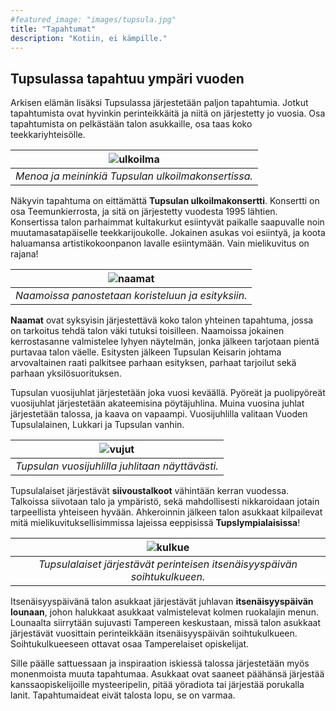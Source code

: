 ```yaml
---
#featured_image: "images/tupsula.jpg"
title: "Tapahtumat"
description: "Kotiin, ei kämpille."
---
```



## Tupsulassa tapahtuu ympäri vuoden

Arkisen elämän lisäksi Tupsulassa järjestetään paljon tapahtumia. Jotkut tapahtumista ovat hyvinkin perinteikkäitä ja niitä on järjestetty jo vuosia. Osa tapahtumista on pelkästään talon asukkaille, osa taas koko teekkariyhteisölle.

|![ulkoilma](/images/ulkoilma.jpg)|
|:--:|
|*Menoa ja meininkiä Tupsulan ulkoilmakonsertissa.*|

Näkyvin tapahtuma on eittämättä **Tupsulan ulkoilmakonsertti**. Konsertti on osa Teemunkierrosta, ja sitä on järjestetty vuodesta 1995 lähtien. Konsertissa talon parhaimmat kultakurkut esiintyvät paikalle saapuvalle noin muutamasatapäiselle teekkarijoukolle. Jokainen asukas voi esiintyä, ja koota haluamansa artistikokoonpanon lavalle esiintymään. Vain mielikuvitus on rajana!

|![naamat](/images/naamat.jpg)|
|:--:|
|*Naamoissa panostetaan koristeluun ja esityksiin.*|


**Naamat** ovat syksyisin järjestettävä koko talon yhteinen tapahtuma, jossa on tarkoitus tehdä talon väki tutuksi toisilleen. Naamoissa jokainen kerrostasanne valmistelee lyhyen näytelmän, jonka jälkeen tarjotaan pientä purtavaa talon väelle. Esitysten jälkeen Tupsulan Keisarin johtama arvovaltainen raati palkitsee parhaan esityksen, parhaat tarjoilut sekä parhaan yksilösuorituksen.

Tupsulan vuosijuhlat järjestetään joka vuosi keväällä. Pyöreät ja puolipyöreät vuosijuhlat järjestetään akateemisina pöytäjuhlina. Muina vuosina juhlat järjestetään talossa, ja kaava on vapaampi. Vuosijuhlilla valitaan Vuoden Tupsulalainen, Lukkari ja Tupsulan vanhin.

|![vujut](/images/vujut.jpg)|
|:--:|
|*Tupsulan vuosijuhlilla juhlitaan näyttävästi.*|

Tupsulalaiset järjestävät **siivoustalkoot** vähintään kerran vuodessa. Talkoissa siivotaan talo ja ympäristö, sekä mahdollisesti nikkaroidaan jotain tarpeellista yhteiseen hyvään. Ahkeroinnin jälkeen talon asukkaat kilpailevat mitä mielikuvituksellisimmissa lajeissa eeppisissä **Tupslympialaisissa**!

|![kulkue](/images/kulkue.jpg)|
|:--:|
|*Tupsulalaiset järjestävät perinteisen itsenäisyyspäivän soihtukulkueen.*|

Itsenäisyyspäivänä talon asukkaat järjestävät juhlavan **itsenäisyyspäivän lounaan**, johon halukkaat asukkaat valmistelevat kolmen ruokalajin menun. Lounaalta siirrytään sujuvasti Tampereen keskustaan, missä talon asukkaat järjestävät vuosittain perinteikkään itsenäisyyspäivän soihtukulkueen. Soihtukulkueeseen ottavat osaa Tamperelaiset opiskelijat.

Sille päälle sattuessaan ja inspiraation iskiessä talossa järjestetään myös monenmoista muuta tapahtumaa. Asukkaat ovat saaneet päähänsä järjestää kanssaopiskelijoille mysteeripelin, pitää yöradiota tai järjestää porukalla lanit. Tapahtumaideat eivät talosta lopu, se on varmaa.
